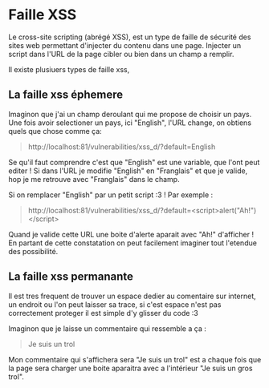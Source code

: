 # Faille XSS

Le cross-site scripting (abrégé XSS), est un type de faille de sécurité des sites web permettant d'injecter du contenu dans une page. Injecter un script dans l'URL de la page cibler ou bien dans un champ a remplir.

Il existe plusiuers types de faille xss,

## La faille xss éphemere

Imaginon que j'ai un champ deroulant qui me propose de choisir un pays.
Une fois avoir selectioner un pays, ici "English", l'URL change, on obtiens quels que chose comme ça:

>http://localhost:81/vulnerabilities/xss_d/?default=English

Se qu'il faut comprendre c'est que "English" est une variable, que l'ont peut editer !  Si dans l'URL je modifie "English" en "Franglais" et que je valide, hop je me retrouve avec "Franglais" dans le champ.

Si on remplacer "English" par un petit script :3 ! Par exemple :

>http://localhost:81/vulnerabilities/xss_d/?default=\<script>alert("Ah!")\</script>

Quand je valide cette URL une boite d'alerte aparait avec "Ah!" d'afficher !
En partant de cette constatation on peut facilement imaginer tout l'etendue des possibilité.

## La faille xss permanante

Il est tres frequent de trouver un espace dedier au comentaire sur internet, un endroit ou l'on peut laisser sa trace, si c'est espace n'est pas correctement proteger il est simple d'y glisser du code :3

Imaginon que je laisse un commentaire qui ressemble a ça :

>Je suis un trol <script>alert("Je suis un gros trol")</script>

Mon commentaire qui s'affichera sera "Je suis un trol" est a chaque fois que la page sera charger une boite aparaitra avec a l'intérieur "Je suis un gros trol".




[logo]: https://github.com/adrien-thierry/cg-hmf/blob/master/src/champ_deroulant.png "menu deroulant"